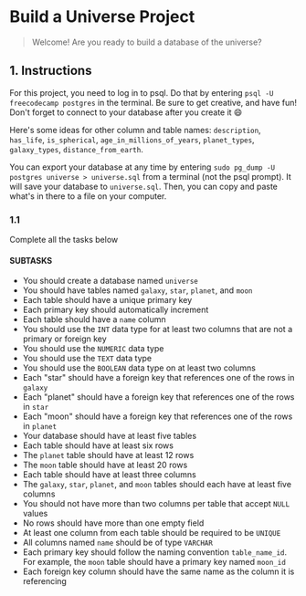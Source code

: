 # Build a Universe Project

> Welcome! Are you ready to build a database of the universe?

## 1. Instructions

For this project, you need to log in to psql. Do that by entering `psql -U freecodecamp postgres` in the terminal. Be sure to get creative, and have fun! Don't forget to connect to your database after you create it :smile:

Here's some ideas for other column and table names: `description`, `has_life`, `is_spherical`, `age_in_millions_of_years`, `planet_types`, `galaxy_types`, `distance_from_earth`.

You can export your database at any time by entering `sudo pg_dump -U postgres universe > universe.sql` from a terminal (not the psql prompt). It will save your database to `universe.sql`. Then, you can copy and paste what's in there to a file on your computer.

### 1.1

Complete all the tasks below

#### SUBTASKS

- You should create a database named `universe`
- You should have tables named `galaxy`, `star`, `planet`, and `moon`
- Each table should have a unique primary key
- Each primary key should automatically increment
- Each table should have a `name` column
- You should use the `INT` data type for at least two columns that are not a primary or foreign key
- You should use the `NUMERIC` data type
- You should use the `TEXT` data type
- You should use the `BOOLEAN` data type on at least two columns
- Each "star" should have a foreign key that references one of the rows in `galaxy`
- Each "planet" should have a foreign key that references one of the rows in `star`
- Each "moon" should have a foreign key that references one of the rows in `planet`
- Your database should have at least five tables
- Each table should have at least six rows
- The `planet` table should have at least 12 rows
- The `moon` table should have at least 20 rows
- Each table should have at least three columns
- The `galaxy`, `star`, `planet`, and `moon` tables should each have at least five columns
- You should not have more than two columns per table that accept `NULL` values
- No rows should have more than one empty field
- At least one column from each table should be required to be `UNIQUE`
- All columns named `name` should be of type `VARCHAR`
- Each primary key should follow the naming convention `table_name_id`. For example, the `moon` table should have a primary key named `moon_id`
- Each foreign key column should have the same name as the column it is referencing
